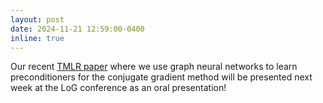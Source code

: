 ```yaml
---
layout: post
date: 2024-11-21 12:59:00-0400
inline: true
---
```


Our recent [TMLR paper](https://arxiv.org/abs/2305.16368) where we use graph neural networks to learn preconditioners for the conjugate gradient method will be presented next week at the LoG conference as an oral presentation!
